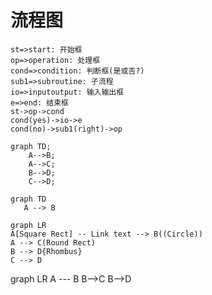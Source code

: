 # 流程图



```mermaid
st=>start: 开始框
op=>operation: 处理框
cond=>condition: 判断框(是或否?)
sub1=>subroutine: 子流程
io=>inputoutput: 输入输出框
e=>end: 结束框
st->op->cond
cond(yes)->io->e
cond(no)->sub1(right)->op
```

```mermaid
graph TD;
    A-->B;
    A-->C;
    B-->D;
    C-->D;
```

```mermaid
graph TD
   A --> B
```

```mermaid
graph LR
A[Square Rect] -- Link text --> B((Circle))
A --> C(Round Rect)
B --> D{Rhombus}
C --> D
```


<div class="mermaid">
     graph LR
      A --- B
      B-->C
      B-->D
</div>
